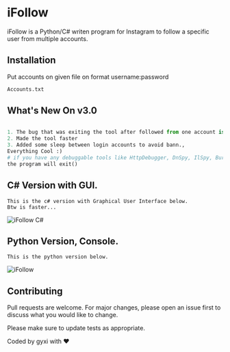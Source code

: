# iFollow

iFollow is a Python/C# writen program for Instagram to follow a specific user from multiple accounts.

## Installation

Put accounts on given file on format username:password

```bash
Accounts.txt
```

## What's New On v3.0

```python

1. The bug that was exiting the tool after followed from one account is FIXED,
2. Made the tool faster
3. Added some sleep between login accounts to avoid bann.,
Everything Cool :)
# if you have any debuggable tools like HttpDebugger, DnSpy, IlSpy, BurpSuite etc..
the program will exit()

```

## C# Version with GUI.
```
This is the c# version with Graphical User Interface below.
Btw is faster...
```
![iFollow C#](https://user-images.githubusercontent.com/113261722/198408210-b07c07c3-840a-4d70-9bb7-f3be7050c29d.png)



## Python Version, Console.
```
This is the python version below.
```
![iFollow](https://user-images.githubusercontent.com/113261722/195684563-3153e62e-20b7-4415-b9a0-883a3f750905.png)



## Contributing
Pull requests are welcome. For major changes, please open an issue first to discuss what you would like to change.

Please make sure to update tests as appropriate.

Coded by gyxi with :heart:
